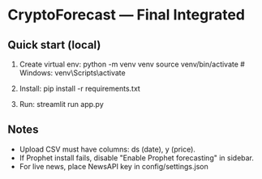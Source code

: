 # CryptoForecast — Final Integrated

## Quick start (local)
1. Create virtual env:
   python -m venv venv
   source venv/bin/activate  # Windows: venv\Scripts\activate

2. Install:
   pip install -r requirements.txt

3. Run:
   streamlit run app.py

## Notes
- Upload CSV must have columns: ds (date), y (price).
- If Prophet install fails, disable "Enable Prophet forecasting" in sidebar.
- For live news, place NewsAPI key in config/settings.json
